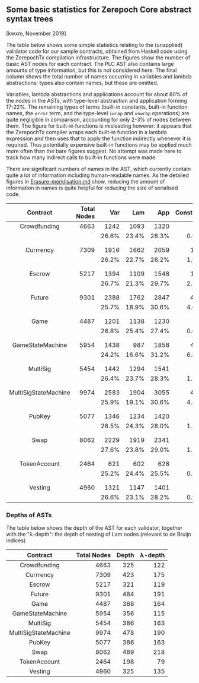 ## Some basic statistics for Zerepoch Core abstract syntax trees

[kwxm, November 2019]

The table below shows some simple statistics relating to the
(unapplied) validator code for our sample contracts, obtained from
Haskell code using the ZerepochTx compilation infrastructure.  The
figures show the number of basic AST nodes for each contract.  The PLC
AST also contains large amounts of type information, but this is not
considered here.  The final column shows the total number of names
occurring in variables and lambda abstractions; types also contain
names, but these are omitted.

Variables, lambda abstractions and applications account for about 80%
of the nodes in the ASTs, with type-level abstraction and application
forming 17-22%.  The remaining types of terms (built-in constants,
built-in function names, the `error` term, and the
type-level `iwrap` and `unwrap` operations) are quite negligible in
comparison, accounting for only 2-3% of nodes between them.  The
figure for built-in functions is misleading however: it appears that
the ZerepochTx compiler wraps each built-in function in a lambda
expression and then uses that to apply the function indirectly
whenever it is required.  Thus potentially expensive built-in
functions may be applied much more often than the bare figures
suggest.  No attempt was made here to track how many indirect calls to
built-in functions were made.

There are significant numbers of names in the AST, which currently
contain quite a lot of information including human-readable names.  As
the detailed figures in
[Erasure-merklisation.md](./Erasure-Merklisation.md) show, reducing
the amount of information in names is quite helpful for reducing the
size of serialised code.


| Contract | Total Nodes | Var | Lam | App | Constant | Builtin | Error | TyAbs | TyInst | Wrap | Unwrap | (Names) |
| :---: | ---: | ---: | ---: | ---: | ---: | ---: | ---: | ---: | ---: | ---: | ---: | :---: |
| Crowdfunding | 4663 | 1242 | 1093 | 1320 | 44 | 11 | 24 | 309 | 569 | 21 | 30 | (2335)| 
|       |       |26.6% | 23.4% | 28.3% | 0.9% | 0.2% | 0.5% | 6.6% | 12.2% | 0.5% | 0.6% | - | 
| |
| |
| Currrency | 7309 | 1916 | 1662 | 2059 | 137 | 6 | 1 | 371 | 1109 | 20 | 28 | (3578)| 
|       |       |26.2% | 22.7% | 28.2% | 1.9% | 0.1% | 0.0% | 5.1% | 15.2% | 0.3% | 0.4% | - | 
| |
| |
| Escrow | 5217 | 1394 | 1109 | 1548 | 120 | 11 | 24 | 299 | 664 | 20 | 28 | (2503)| 
|       |       |26.7% | 21.3% | 29.7% | 2.3% | 0.2% | 0.5% | 5.7% | 12.7% | 0.4% | 0.5% | - | 
| |
| |
| Future | 9301 | 2388 | 1762 | 2847 | 426 | 11 | 23 | 468 | 1310 | 26 | 40 | (4150)| 
|       |       |25.7% | 18.9% | 30.6% | 4.6% | 0.1% | 0.2% | 5.0% | 14.1% | 0.3% | 0.4% | - | 
| |
| |
| Game | 4487 | 1201 | 1138 | 1230 | 26 | 3 | 1 | 206 | 667 | 9 | 6 | (2339)| 
|       |       |26.8% | 25.4% | 27.4% | 0.6% | 0.1% | 0.0% | 4.6% | 14.9% | 0.2% | 0.1% | - | 
| |
| |
| GameStateMachine | 5954 | 1438 | 987 | 1858 | 405 | 8 | 8 | 300 | 899 | 21 | 30 | (2425)| 
|       |       |24.2% | 16.6% | 31.2% | 6.8% | 0.1% | 0.1% | 5.0% | 15.1% | 0.4% | 0.5% | - | 
| |
| |
| MultiSig | 5454 | 1442 | 1294 | 1541 | 91 | 8 | 1 | 246 | 807 | 12 | 12 | (2736)| 
|       |       |26.4% | 23.7% | 28.3% | 1.7% | 0.1% | 0.0% | 4.5% | 14.8% | 0.2% | 0.2% | - | 
| |
| |
| MultiSigStateMachine | 9974 | 2583 | 1904 | 3055 | 435 | 12 | 26 | 477 | 1410 | 28 | 44 | (4487)| 
|       |       |25.9% | 19.1% | 30.6% | 4.4% | 0.1% | 0.3% | 4.8% | 14.1% | 0.3% | 0.4% | - | 
| |
| |
| PubKey | 5077 | 1346 | 1234 | 1420 | 68 | 6 | 1 | 226 | 755 | 11 | 10 | (2580)| 
|       |       |26.5% | 24.3% | 28.0% | 1.3% | 0.1% | 0.0% | 4.5% | 14.9% | 0.2% | 0.2% | - | 
| |
| |
| Swap | 8062 | 2229 | 1919 | 2341 | 90 | 14 | 9 | 382 | 1048 | 14 | 16 | (4148)| 
|       |       |27.6% | 23.8% | 29.0% | 1.1% | 0.2% | 0.1% | 4.7% | 13.0% | 0.2% | 0.2% | - | 
| |
| |
| TokenAccount | 2464 | 621 | 602 | 628 | 5 | 3 | 0 | 238 | 322 | 19 | 26 | (1223)| 
|       |       |25.2% | 24.4% | 25.5% | 0.2% | 0.1% | 0.0% | 9.7% | 13.1% | 0.8% | 1.1% | - | 
| |
| |
| Vesting | 4960 | 1321 | 1147 | 1401 | 45 | 12 | 24 | 332 | 621 | 23 | 34 | (2468)| 
|       |       |26.6% | 23.1% | 28.2% | 0.9% | 0.2% | 0.5% | 6.7% | 12.5% | 0.5% | 0.7% | - | 


### Depths of ASTs

The table below shows the depth of the AST for each validator,
together with the "&lambda;-depth": the depth of nesting of Lam nodes
(relevant to de Bruijn indices)

| Contract | Total Nodes | Depth | &lambda;-depth |
| :---: | ---: | ---: | ---: |
| Crowdfunding | 4663 | 325 | 122 |
| Currrency | 7309 | 423 | 175 |
| Escrow | 5217 | 321 | 119 |
| Future | 9301 | 484 | 191 |
| Game | 4487 | 388 | 164 |
| GameStateMachine | 5954 | 356 | 115 |
| MultiSig | 5454 | 386 | 163 |
| MultiSigStateMachine | 9974 | 478 | 190 |
| PubKey | 5077 | 386 | 163 |
| Swap | 8062 | 489 | 218 |
| TokenAccount | 2464 | 198 | 79 |
| Vesting | 4960 | 325 | 135 |

